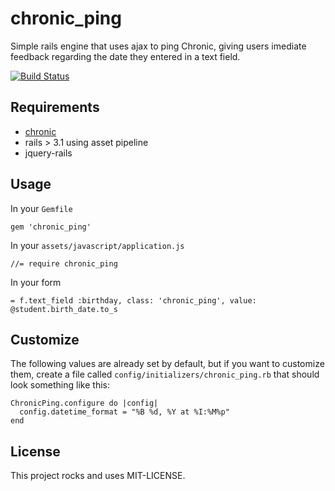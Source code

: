 chronic_ping
===========

Simple rails engine that uses ajax to ping Chronic, giving users imediate feedback regarding the date they entered in a text field.

[![Build Status](https://travis-ci.org/biola/chronic_ping.png)](https://travis-ci.org/biola/chronic_ping)

Requirements
------------

* [chronic](https://rubygems.org/gems/chronic)
* rails > 3.1 using asset pipeline
* jquery-rails

Usage
-----
In your `Gemfile`
    
    gem 'chronic_ping'

In your `assets/javascript/application.js`
    
    //= require chronic_ping

In your form
    
    = f.text_field :birthday, class: 'chronic_ping', value: @student.birth_date.to_s

Customize
---------

The following values are already set by default, but if you want to customize them, create a file called `config/initializers/chronic_ping.rb` that should look something like this:

    ChronicPing.configure do |config|
      config.datetime_format = "%B %d, %Y at %I:%M%p"
    end

License
-------

This project rocks and uses MIT-LICENSE.
